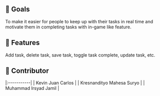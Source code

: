 ## 🎯 Goals
To make it easier for people to keep up with their tasks in real time and motivate them in completing tasks with in-game like feature.

## 🚀 Features
Add task, delete task, save task, toggle task complete, update task, etc.

## 🤝 Contributor
|:-----------|
| Kevin Juan Carlos | 
| Kresnandityo Mahesa Suryo | 
| Muhammad Irsyad Jamil | 
 

